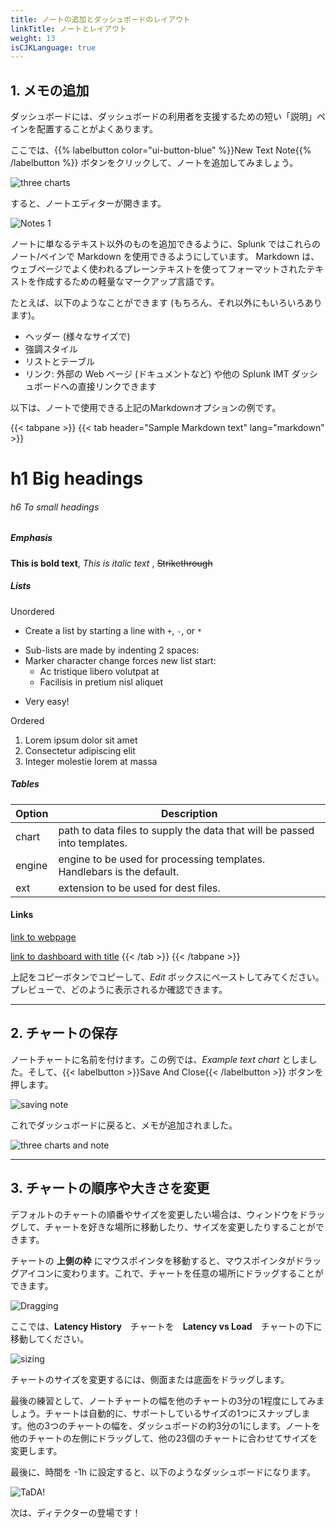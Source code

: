 ```yaml
---
title: ノートの追加とダッシュボードのレイアウト
linkTitle: ノートとレイアウト
weight: 13
isCJKLanguage: true
---
```


## 1. メモの追加

ダッシュボードには、ダッシュボードの利用者を支援するための短い「説明」ペインを配置することがよくあります。

ここでは、{{% labelbutton color="ui-button-blue" %}}New Text Note{{% /labelbutton %}} ボタンをクリックして、ノートを追加してみましょう。

![three charts](../../../images/M-Notes-0.png)

すると、ノートエディターが開きます。

![Notes 1](../../../images/M-Notes-1.png)

ノートに単なるテキスト以外のものを追加できるように、Splunk ではこれらのノート/ペインで Markdown を使用できるようにしています。
Markdown は、ウェブページでよく使われるプレーンテキストを使ってフォーマットされたテキストを作成するための軽量なマークアップ言語です。

たとえば、以下のようなことができます (もちろん、それ以外にもいろいろあります)。

* ヘッダー (様々なサイズで)
* 強調スタイル
* リストとテーブル
* リンク: 外部の Web ページ (ドキュメントなど) や他の Splunk IMT ダッシュボードへの直接リンクできます

以下は、ノートで使用できる上記のMarkdownオプションの例です。

{{< tabpane >}}
{{< tab header="Sample Markdown text" lang="markdown" >}}

# h1 Big headings

###### h6 To small headings

##### Emphasis

**This is bold text**, *This is italic text* , ~~Strikethrough~~

##### Lists

Unordered

+ Create a list by starting a line with `+`, `-`, or `*`
- Sub-lists are made by indenting 2 spaces:
- Marker character change forces new list start:
    * Ac tristique libero volutpat at
    + Facilisis in pretium nisl aliquet
* Very easy!

Ordered

1. Lorem ipsum dolor sit amet
2. Consectetur adipiscing elit
3. Integer molestie lorem at massa

##### Tables

| Option | Description |
| ------ | ----------- |
| chart  | path to data files to supply the data that will be passed into templates. |
| engine | engine to be used for processing templates. Handlebars is the default. |
| ext    | extension to be used for dest files. |

#### Links

[link to webpage](https://www.splunk.com)

[link to dashboard with title](https://app.eu0.signalfx.com/#/dashboard/EaJHrbPAEAA?groupId=EaJHgrsAIAA&configId=EaJHsHzAEAA "Link to the Sample chart Dashboard!")
{{< /tab >}}
{{< /tabpane >}}

上記をコピーボタンでコピーして、*Edit* ボックスにペーストしてみてください。
プレビューで、どのように表示されるか確認できます。

---

## 2. チャートの保存

ノートチャートに名前を付けます。この例では、*Example text chart* としました。そして、{{< labelbutton  >}}Save And Close{{< /labelbutton >}} ボタンを押します。

![saving note](../../../images/M-Notes-2.png)

これでダッシュボードに戻ると、メモが追加されました。

![three charts and note](../../../images/M-Notes-3.png)

---

## 3. チャートの順序や大きさを変更

デフォルトのチャートの順番やサイズを変更したい場合は、ウィンドウをドラッグして、チャートを好きな場所に移動したり、サイズを変更したりすることができます。

チャートの **上側の枠** にマウスポインタを移動すると、マウスポインタがドラッグアイコンに変わります。これで、チャートを任意の場所にドラッグすることができます。

![Dragging](../../../images/M-Notes-4.png)

ここでは、**Latency History**　チャートを　**Latency vs Load**　チャートの下に移動してください。

![sizing](../../../images/M-Notes-5.png)

チャートのサイズを変更するには、側面または底面をドラッグします。

最後の練習として、ノートチャートの幅を他のチャートの3分の1程度にしてみましょう。チャートは自動的に、サポートしているサイズの1つにスナップします。他の3つのチャートの幅を、ダッシュボードの約3分の1にします。ノートを他のチャートの左側にドラッグして、他の23個のチャートに合わせてサイズを変更します。

最後に、時間を -1h に設定すると、以下のようなダッシュボードになります。

![TaDA!](../../../images/M-Notes-6.png)

次は、ディテクターの登場です！
